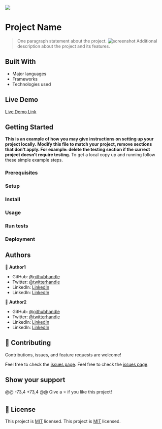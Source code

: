 ![](https://img.shields.io/badge/Microverse-blueviolet)
# Project Name
> One paragraph statement about the project.
![screenshot](./app_screenshot.png)
Additional description about the project and its features.
## Built With
- Major languages
- Frameworks
- Technologies used
## Live Demo
[Live Demo Link](https://livedemo.com)
## Getting Started
**This is an example of how you may give instructions on setting up your project locally.**
**Modify this file to match your project, remove sections that don't apply. For example: delete the testing section if the currect project doesn't require testing.**
To get a local copy up and running follow these simple example steps.
### Prerequisites
### Setup
### Install
### Usage
### Run tests
### Deployment
## Authors
👤 **Author1**

- GitHub: [@githubhandle](https://github.com/githubhandle)
- Twitter: [@twitterhandle](https://twitter.com/twitterhandle)
- LinkedIn: [LinkedIn](https://linkedin.com/linkedinhandle)
- LinkedIn: [LinkedIn](https://linkedin.com/in/linkedinhandle)

👤 **Author2**

- GitHub: [@githubhandle](https://github.com/githubhandle)
- Twitter: [@twitterhandle](https://twitter.com/twitterhandle)
- LinkedIn: [LinkedIn](https://linkedin.com/linkedinhandle)
- LinkedIn: [LinkedIn](https://linkedin.com/in/linkedinhandle)

## 🤝 Contributing

Contributions, issues, and feature requests are welcome!

Feel free to check the [issues page](issues/).
Feel free to check the [issues page](../../issues/).

## Show your support

@@ -73,4 +73,4 @@ Give a ⭐️ if you like this project!

## 📝 License

This project is [MIT](lic.url) licensed.
This project is [MIT](./MIT.md) licensed.